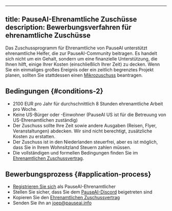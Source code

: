

---
title: PauseAI-Ehrenamtliche Zuschüsse
description: Bewerbungsverfahren für ehrenamtliche Zuschüsse
---
Das Zuschussprogramm für Ehrenamtliche von PauseAI unterstützt ehrenamtliche Helfer, die zur PauseAI-Community beitragen.
Es handelt sich nicht um ein Gehalt, sondern um eine finanzielle Unterstützung, die Ihnen hilft, einige Ihrer Kosten (einschließlich Ihrer Zeit) zu decken.
Wenn Sie ein einmaliges großes Ereignis oder ein zeitlich begrenztes Projekt planen, sollten Sie stattdessen einen [Mikrozuschuss](/microgrants) beantragen.

## Bedingungen {#conditions-2}

- 2100 EUR pro Jahr für durchschnittlich 8 Stunden ehrenamtliche Arbeit pro Woche.
- Keine US-Bürger oder -Einwohner (PauseAI US ist für die Betreuung von US-Ehrenamtlichen zuständig)
- Der Zuschuss sollte Ihre Zeit sowie andere Ausgaben (Reisen, Flyer, Veranstaltungen) abdecken. Wir sind nicht berechtigt, zusätzliche Kosten zu erstatten.
- Der Zuschuss ist in den Niederlanden steuerfrei, aber es ist möglich, dass Sie in Ihrem Wohnsitzland Steuern zahlen müssen.
- Die vollständigen und formellen Bedingungen finden Sie im [Ehrenamtlichen Zuschussvertrag](https://docs.google.com/document/d/1HHgKsEj1fEpMEcYZXnZQ41tuXMLvwcbXqgrX1f2JxZc/edit).

## Bewerbungsprozess {#application-process}

- [Registrieren Sie sich](https://airtable.com/appWPTGqZmUcs3NWu/pag7ztLh27Omj5s2n/form) als PauseAI-Ehrenamtlicher
- Stellen Sie sicher, dass Sie dem [PauseAI-Discord](https://discord.gg/2XXWXvErfA) beigetreten sind
- Kopieren Sie den [Ehrenamtlichen Zuschussvertrag](https://docs.google.com/document/d/1HHgKsEj1fEpMEcYZXnZQ41tuXMLvwcbXqgrX1f2JxZc/edit)
- Senden Sie ihn an [joep@pauseai.info](mailto:joep@pauseai.info)
